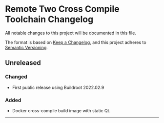# Remote Two Cross Compile Toolchain Changelog

All notable changes to this project will be documented in this file.

The format is based on [Keep a Changelog](https://keepachangelog.com/en/1.0.0/),
and this project adheres to [Semantic Versioning](https://semver.org/spec/v2.0.0.html).

## Unreleased
### Changed
- First public release using Buildroot 2022.02.9

### Added
- Docker cross-compile build image with static Qt.

---
